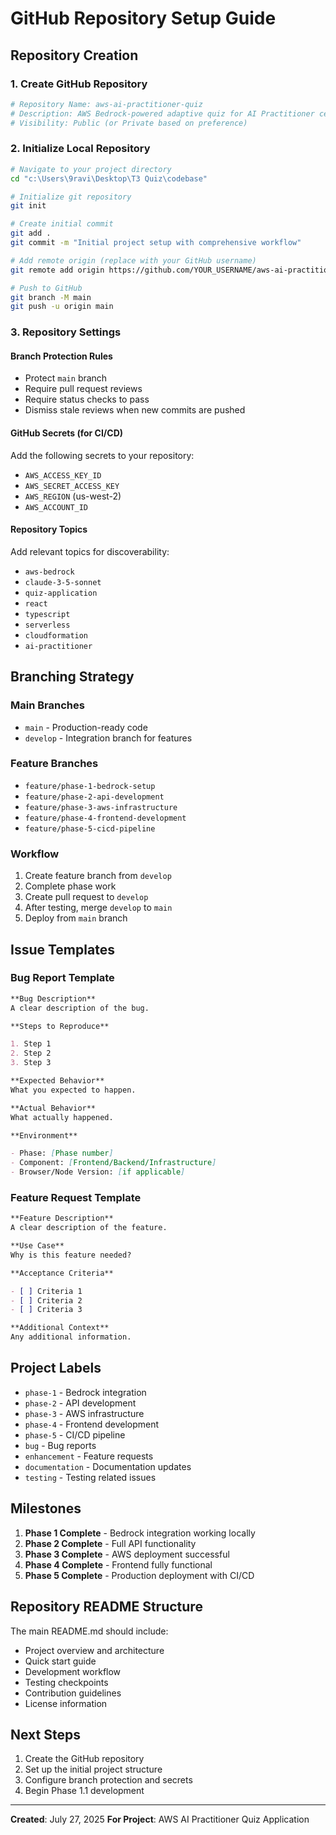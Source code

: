 # GitHub Repository Setup Guide

## Repository Creation

### 1. Create GitHub Repository

```bash
# Repository Name: aws-ai-practitioner-quiz
# Description: AWS Bedrock-powered adaptive quiz for AI Practitioner certification
# Visibility: Public (or Private based on preference)
```

### 2. Initialize Local Repository

```bash
# Navigate to your project directory
cd "c:\Users\9ravi\Desktop\T3 Quiz\codebase"

# Initialize git repository
git init

# Create initial commit
git add .
git commit -m "Initial project setup with comprehensive workflow"

# Add remote origin (replace with your GitHub username)
git remote add origin https://github.com/YOUR_USERNAME/aws-ai-practitioner-quiz.git

# Push to GitHub
git branch -M main
git push -u origin main
```

### 3. Repository Settings

#### Branch Protection Rules

- Protect `main` branch
- Require pull request reviews
- Require status checks to pass
- Dismiss stale reviews when new commits are pushed

#### GitHub Secrets (for CI/CD)

Add the following secrets to your repository:

- `AWS_ACCESS_KEY_ID`
- `AWS_SECRET_ACCESS_KEY`
- `AWS_REGION` (us-west-2)
- `AWS_ACCOUNT_ID`

#### Repository Topics

Add relevant topics for discoverability:

- `aws-bedrock`
- `claude-3-5-sonnet`
- `quiz-application`
- `react`
- `typescript`
- `serverless`
- `cloudformation`
- `ai-practitioner`

## Branching Strategy

### Main Branches

- `main` - Production-ready code
- `develop` - Integration branch for features

### Feature Branches

- `feature/phase-1-bedrock-setup`
- `feature/phase-2-api-development`
- `feature/phase-3-aws-infrastructure`
- `feature/phase-4-frontend-development`
- `feature/phase-5-cicd-pipeline`

### Workflow

1. Create feature branch from `develop`
2. Complete phase work
3. Create pull request to `develop`
4. After testing, merge `develop` to `main`
5. Deploy from `main` branch

## Issue Templates

### Bug Report Template

```markdown
**Bug Description**
A clear description of the bug.

**Steps to Reproduce**

1. Step 1
2. Step 2
3. Step 3

**Expected Behavior**
What you expected to happen.

**Actual Behavior**
What actually happened.

**Environment**

- Phase: [Phase number]
- Component: [Frontend/Backend/Infrastructure]
- Browser/Node Version: [if applicable]
```

### Feature Request Template

```markdown
**Feature Description**
A clear description of the feature.

**Use Case**
Why is this feature needed?

**Acceptance Criteria**

- [ ] Criteria 1
- [ ] Criteria 2
- [ ] Criteria 3

**Additional Context**
Any additional information.
```

## Project Labels

- `phase-1` - Bedrock integration
- `phase-2` - API development
- `phase-3` - AWS infrastructure
- `phase-4` - Frontend development
- `phase-5` - CI/CD pipeline
- `bug` - Bug reports
- `enhancement` - Feature requests
- `documentation` - Documentation updates
- `testing` - Testing related issues

## Milestones

1. **Phase 1 Complete** - Bedrock integration working locally
2. **Phase 2 Complete** - Full API functionality
3. **Phase 3 Complete** - AWS deployment successful
4. **Phase 4 Complete** - Frontend fully functional
5. **Phase 5 Complete** - Production deployment with CI/CD

## Repository README Structure

The main README.md should include:

- Project overview and architecture
- Quick start guide
- Development workflow
- Testing checkpoints
- Contribution guidelines
- License information

## Next Steps

1. Create the GitHub repository
2. Set up the initial project structure
3. Configure branch protection and secrets
4. Begin Phase 1.1 development

---

**Created**: July 27, 2025
**For Project**: AWS AI Practitioner Quiz Application
